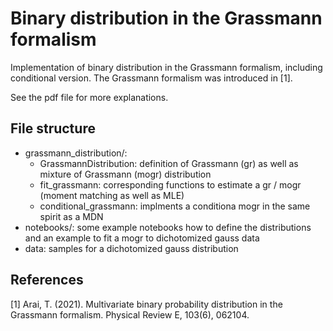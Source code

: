 # Binary distribution in the Grassmann formalism
Implementation of binary distribution in the Grassmann formalism, including conditional version.
The Grassmann formalism was introduced in [1].

See the pdf file for more explanations. 

## File structure
- grassmann_distribution/:
  - GrassmannDistribution: definition of Grassmann (gr) as well as mixture of Grassmann (mogr) distribution
  - fit_grassmann: corresponding functions to estimate a gr / mogr (moment matching as well as MLE)
  - conditional_grassmann: implments a conditiona mogr in the same spirit as a MDN
- notebooks/: some example notebooks how to define the distributions and an example to fit a mogr to dichotomized gauss data
- data: samples for a dichotomized gauss distribution





## References

[1] Arai, T. (2021). Multivariate binary probability distribution in the Grassmann formalism. Physical Review E, 103(6), 062104.
